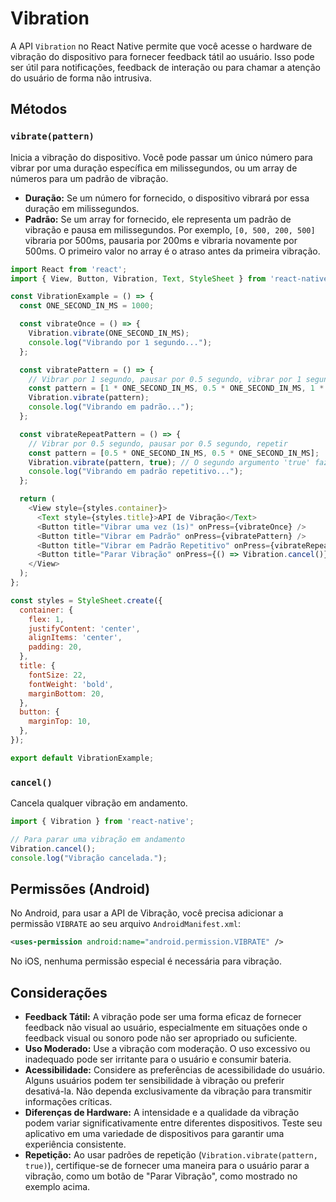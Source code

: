 # Vibration

A API `Vibration` no React Native permite que você acesse o hardware de vibração do dispositivo para fornecer feedback tátil ao usuário. Isso pode ser útil para notificações, feedback de interação ou para chamar a atenção do usuário de forma não intrusiva.

## Métodos

### `vibrate(pattern)`
Inicia a vibração do dispositivo. Você pode passar um único número para vibrar por uma duração específica em milissegundos, ou um array de números para um padrão de vibração.

-   **Duração:** Se um número for fornecido, o dispositivo vibrará por essa duração em milissegundos.
-   **Padrão:** Se um array for fornecido, ele representa um padrão de vibração e pausa em milissegundos. Por exemplo, `[0, 500, 200, 500]` vibraria por 500ms, pausaria por 200ms e vibraria novamente por 500ms. O primeiro valor no array é o atraso antes da primeira vibração.

```javascript
import React from 'react';
import { View, Button, Vibration, Text, StyleSheet } from 'react-native';

const VibrationExample = () => {
  const ONE_SECOND_IN_MS = 1000;

  const vibrateOnce = () => {
    Vibration.vibrate(ONE_SECOND_IN_MS);
    console.log("Vibrando por 1 segundo...");
  };

  const vibratePattern = () => {
    // Vibrar por 1 segundo, pausar por 0.5 segundo, vibrar por 1 segundo
    const pattern = [1 * ONE_SECOND_IN_MS, 0.5 * ONE_SECOND_IN_MS, 1 * ONE_SECOND_IN_MS];
    Vibration.vibrate(pattern);
    console.log("Vibrando em padrão...");
  };

  const vibrateRepeatPattern = () => {
    // Vibrar por 0.5 segundo, pausar por 0.5 segundo, repetir
    const pattern = [0.5 * ONE_SECOND_IN_MS, 0.5 * ONE_SECOND_IN_MS];
    Vibration.vibrate(pattern, true); // O segundo argumento 'true' faz o padrão repetir
    console.log("Vibrando em padrão repetitivo...");
  };

  return (
    <View style={styles.container}>
      <Text style={styles.title}>API de Vibração</Text>
      <Button title="Vibrar uma vez (1s)" onPress={vibrateOnce} />
      <Button title="Vibrar em Padrão" onPress={vibratePattern} />
      <Button title="Vibrar em Padrão Repetitivo" onPress={vibrateRepeatPattern} />
      <Button title="Parar Vibração" onPress={() => Vibration.cancel()} />
    </View>
  );
};

const styles = StyleSheet.create({
  container: {
    flex: 1,
    justifyContent: 'center',
    alignItems: 'center',
    padding: 20,
  },
  title: {
    fontSize: 22,
    fontWeight: 'bold',
    marginBottom: 20,
  },
  button: {
    marginTop: 10,
  },
});

export default VibrationExample;
```

### `cancel()`
Cancela qualquer vibração em andamento.

```javascript
import { Vibration } from 'react-native';

// Para parar uma vibração em andamento
Vibration.cancel();
console.log("Vibração cancelada.");
```

## Permissões (Android)

No Android, para usar a API de Vibração, você precisa adicionar a permissão `VIBRATE` ao seu arquivo `AndroidManifest.xml`:

```xml
<uses-permission android:name="android.permission.VIBRATE" />
```

No iOS, nenhuma permissão especial é necessária para vibração.

## Considerações

-   **Feedback Tátil:** A vibração pode ser uma forma eficaz de fornecer feedback não visual ao usuário, especialmente em situações onde o feedback visual ou sonoro pode não ser apropriado ou suficiente.
-   **Uso Moderado:** Use a vibração com moderação. O uso excessivo ou inadequado pode ser irritante para o usuário e consumir bateria.
-   **Acessibilidade:** Considere as preferências de acessibilidade do usuário. Alguns usuários podem ter sensibilidade à vibração ou preferir desativá-la. Não dependa exclusivamente da vibração para transmitir informações críticas.
-   **Diferenças de Hardware:** A intensidade e a qualidade da vibração podem variar significativamente entre diferentes dispositivos. Teste seu aplicativo em uma variedade de dispositivos para garantir uma experiência consistente.
-   **Repetição:** Ao usar padrões de repetição (`Vibration.vibrate(pattern, true)`), certifique-se de fornecer uma maneira para o usuário parar a vibração, como um botão de "Parar Vibração", como mostrado no exemplo acima.

